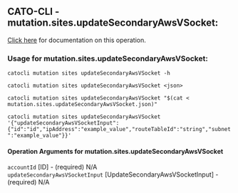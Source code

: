 
## CATO-CLI - mutation.sites.updateSecondaryAwsVSocket:
[Click here](https://api.catonetworks.com/documentation/#mutation-mutation.sites.updateSecondaryAwsVSocket) for documentation on this operation.

### Usage for mutation.sites.updateSecondaryAwsVSocket:

`catocli mutation sites updateSecondaryAwsVSocket -h`

`catocli mutation sites updateSecondaryAwsVSocket <json>`

`catocli mutation sites updateSecondaryAwsVSocket "$(cat < mutation.sites.updateSecondaryAwsVSocket.json)"`

`catocli mutation sites updateSecondaryAwsVSocket '{"updateSecondaryAwsVSocketInput":{"id":"id","ipAddress":"example_value","routeTableId":"string","subnet":"example_value"}}'`


#### Operation Arguments for mutation.sites.updateSecondaryAwsVSocket ####

`accountId` [ID] - (required) N/A    
`updateSecondaryAwsVSocketInput` [UpdateSecondaryAwsVSocketInput] - (required) N/A    
